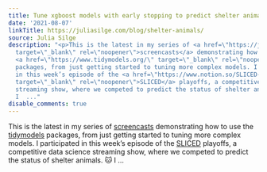 ```yaml
---
title: Tune xgboost models with early stopping to predict shelter animal status
date: '2021-08-07'
linkTitle: https://juliasilge.com/blog/shelter-animals/
source: Julia Silge
description: "<p>This is the latest in my series of <a href=\"https://juliasilge.com/category/tidymodels/\"
  target=\"_blank\" rel=\"noopener\">screencasts</a> demonstrating how to use the
  <a href=\"https://www.tidymodels.org/\" target=\"_blank\" rel=\"noopener\">tidymodels</a>
  packages, from just getting started to tuning more complex models. I participated
  in this week’s episode of the <a href=\"https://www.notion.so/SLICED-Show-c7bd26356e3a42279e2dfbafb0480073\"
  target=\"_blank\" rel=\"noopener\">SLICED</a> playoffs, a competitive data science
  streaming show, where we competed to predict the status of shelter animals. \U0001F431
  I  ..."
disable_comments: true
---
```

<p>This is the latest in my series of <a href="https://juliasilge.com/category/tidymodels/" target="_blank" rel="noopener">screencasts</a> demonstrating how to use the <a href="https://www.tidymodels.org/" target="_blank" rel="noopener">tidymodels</a> packages, from just getting started to tuning more complex models. I participated in this week’s episode of the <a href="https://www.notion.so/SLICED-Show-c7bd26356e3a42279e2dfbafb0480073" target="_blank" rel="noopener">SLICED</a> playoffs, a competitive data science streaming show, where we competed to predict the status of shelter animals. 🐱 I  ...